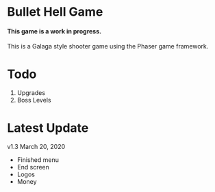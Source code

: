 # Bullet Hell Game
#### This game is a work in progress.
This is a Galaga style shooter game using the Phaser game framework.

# Todo
1. Upgrades
1. Boss Levels

# Latest Update
v1.3 March 20, 2020
* Finished menu
* End screen
* Logos
* Money